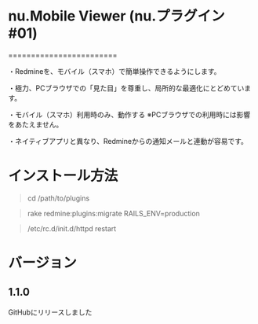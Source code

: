 # nu.Mobile Viewer (nu.プラグイン #01)

========================

・Redmineを、モバイル（スマホ）で簡単操作できるようにします。

・極力、PCブラウザでの「見た目」を尊重し、局所的な最適化にとどめています。

・モバイル（スマホ）利用時のみ、動作する ※PCブラウザでの利用時には影響をあたえません。

・ネイティブアプリと異なり、Redmineからの通知メールと連動が容易です。
	

# インストール方法

> cd /path/to/plugins

> rake redmine:plugins:migrate RAILS_ENV=production

> /etc/rc.d/init.d/httpd restart

# バージョン

## 1.1.0 

GitHubにリリースしました



